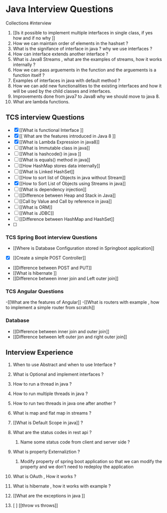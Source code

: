  # Java Interview Questions
 Collections
#interview

1.  [[Is it possible to implement multiple interfaces in single class, if yes how and if no why ]]
2.  How we can maintain order of elements in the hashset ?
3.  What is the signifance of interface in java ? why we use interfaces ?
4.  How can interface extends another interface ?
5.  What is Java8 Streams , what are the examples of streams, how it works internally ?
6.  How we can pass arguements in the function and the arguements is a function itself ?
7.  Examples of interfaces in java with default method ?
8.  How we can add new functionalities to the existing interfaces and how it will be used by the child classes and interfaces.
9.  Improvements done from java7 to Java8 why we should move to java 8.
10.  What are lambda functions.



## TCS interview Questions
- [x] [[What is functional Interface ]]
- [x] [[ What are the features introduced in Java 8 ]]
- [x] [[What is Lambda Expression in java8]]
- [ ] [[What is Immutable class in java]]
- [ ] [[What is hashcode() in java ]] 
- [ ] [[What is equals() method in java]]
- [ ] [[How HashMap stores data internally]]
- [ ] [[What is Linked HashSet]]
- [ ] [[How to sort list of Objects in java without Stream]]
- [x] [[How to Sort List of Objects using Streams in java]]
- [ ] [[What is dependency injection]]
- [ ] [[Difference between Heap and Stack in Java]]
- [ ] [[Call by Value and Call by reference in java]]
- [ ] [[What is ORM]]
- [ ] [[What is JDBC]]
- [ ] [[Difference between HashMap and HashSet]]
- [ ] 

### TCS Spring Boot interview Questions
- [[Where is Database Configuration stored in Springboot application]]
- [x] [[Create a simple POST Controller]]
- [[Difference between POST and PUT]]
- [[What is hibernate ]]
- [[Difference between inner join and Left outer join]]


### TCS Angular Questions
-[[What are the features of Angular]]
-[[What is routers with example , how to implement a simple router from scratch]]

### Database
- [[Difference between inner join and outer join]]
- [[Difference between left outer jon and right outer join]]


## Interview Experience
1. When to use Abstract and when to use Interface ?
2. What is Optional and implement interfaces ?
3. How to run a thread in java ?
4. How to run multiple threads in java ?
5. How to run two threads in java one after another ?
6. What is map and flat map in streams ?
7. [[What is Default Scope in java]] ?
8. What are the status codes in rest api ?
	1. Name some status code from client and server side ?

9. What is property Externaliztion ?
	1. Modify property of spring boot application so that we can modify the property and we don't need to redeploy the application

10. What is OAuth , How it works ?
11. What is hibernate , how it works with example ?
12. [[What are the exceptions in java ]]
13. [ ] [[throw vs throws]]